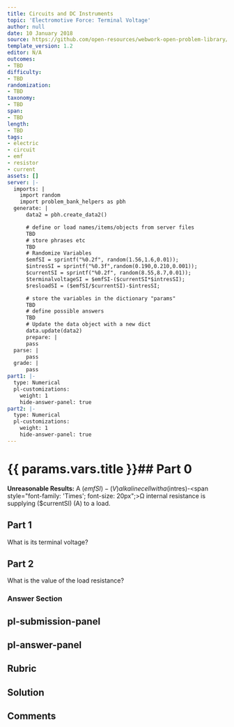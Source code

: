 ```yaml
---
title: Circuits and DC Instruments
topic: 'Electromotive Force: Terminal Voltage'
author: null
date: 10 January 2018
source: https://github.com/open-resources/webwork-open-problem-library/tree/master/Contrib/BrockPhysics/College_Physics_Urone/21.Circuits_and_DC_Instruments/21-02.Electromotive_Force_Terminal_Voltage/NU_U17_21_02_016.pg
template_version: 1.2
editor: N/A
outcomes:
- TBD
difficulty:
- TBD
randomization:
- TBD
taxonomy:
- TBD
span:
- TBD
length:
- TBD
tags:
- electric
- circuit
- emf
- resistor
- current
assets: []
server: |-
  imports: |
    import random
    import problem_bank_helpers as pbh
  generate: |
      data2 = pbh.create_data2()

      # define or load names/items/objects from server files
      TBD
      # store phrases etc
      TBD
      # Randomize Variables
      $emfSI = sprintf("%0.2f", random(1.56,1.6,0.01));
      $intresSI = sprintf("%0.3f",random(0.190,0.210,0.001));
      $currentSI = sprintf("%0.2f", random(8.55,8.7,0.01));
      $terminalvoltageSI = $emfSI-($currentSI*$intresSI);
      $resloadSI = ($emfSI/$currentSI)-$intresSI;

      # store the variables in the dictionary "params"
      TBD
      # define possible answers
      TBD
      # Update the data object with a new dict
      data.update(data2)
      prepare: |
      pass
  parse: |
      pass
  grade: |
      pass
part1: |-
  type: Numerical
  pl-customizations:
    weight: 1
    hide-answer-panel: true
part2: |-
  type: Numerical
  pl-customizations:
    weight: 1
    hide-answer-panel: true
---
```


# {{ params.vars.title }}## Part 0 
<b>Unreasonable Results:</b> A ($emfSI)-(V) alkaline cell with a ($intres)-<span style="font-family: 'Times'; font-size: 20px";>&Omega;</span> internal resistance is supplying ($currentSI) (A) to a load. 
## Part 1 
What is its terminal voltage? 
## Part 2 
What is the value of the load resistance? 


### Answer Section 


## pl-submission-panel 


## pl-answer-panel 


## Rubric 


## Solution 


## Comments 


